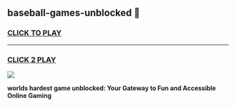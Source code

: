 
## baseball-games-unblocked 👋
<h3>
<a href="https://premium.freeplayer.one?title=baseball-games-unblocked&ref=14F">CLICK TO PLAY</a></h3>
<hr>

<h3>
<a href="https://premium.freeplayer.one?title=baseball-games-unblocked&ref=14F">CLICK 2 PLAY</a>
  
</h3>

<a href="https://premium.freeplayer.one?title=baseball-games-unblocked&ref=12F/"><img src="https://clearcache.store/games.png"></a>


**worlds hardest game unblocked: Your Gateway to Fun and Accessible Online Gaming**
